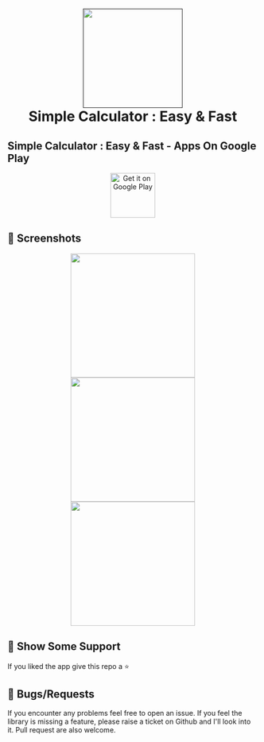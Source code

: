 <h1 align="center">
  <br>
  <a href=""><img src="https://raw.githubusercontent.com/sagarshende23/Simple_calculator_flutter/master/1.png" width="200" hspace="4"></a>
  <br>
  Simple Calculator : Easy & Fast
  <br>
</h1>


## Simple Calculator : Easy & Fast - Apps On Google Play

<p align="center">
 <a href='https://play.google.com/store/apps/details?id=com.alltechsavvy.calculator'><img alt='Get it on Google Play' src='https://play.google.com/intl/en_us/badges/images/generic/en_badge_web_generic.png' height=90px/></a>
</p>


## 📱 Screenshots #

<p align="center">
  <img src="https://raw.githubusercontent.com/sagarshende23/Simple_calculator_flutter/master/2.png" width="250" hspace="4">
  <img src="https://raw.githubusercontent.com/sagarshende23/Simple_calculator_flutter/master/3.jpg" width="250" hspace="4">
  <img src="https://raw.githubusercontent.com/sagarshende23/Simple_calculator_flutter/master/4.jpg" width="250" hspace="4">
</p>

## 🤝 Show Some Support #
If you liked the app give this repo a ⭐️ 


## 🐛 Bugs/Requests #
If you encounter any problems feel free to open an issue. If you feel the library is missing a feature, please raise a ticket on Github and I'll look into it. Pull request are also welcome.
